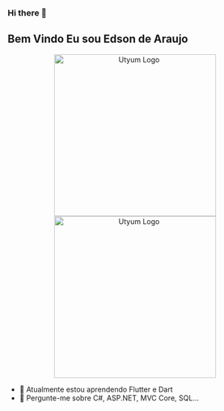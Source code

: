 ### Hi there 👋
## Bem Vindo Eu sou Edson de Araujo

<p align="center">
  <img src="https://res.cloudinary.com/practicaldev/image/fetch/s--_AGrXPbv--/c_limit%2Cf_auto%2Cfl_progressive%2Cq_66%2Cw_880/https://res.cloudinary.com/practicaldev/image/fetch/s--sNXjzc6P--/c_limit%252Cf_auto%252Cfl_progressive%252Cq_66%252Cw_880/https://media1.tenor.com/images/0c34272909ee2a4db5606a014082312b/tenor.gif%253Fitemid%253D15828752" width="320" alt="Utyum Logo" /><img src="https://media.giphy.com/media/4V7EXcNc8QQPS/giphy.gif" width="320" alt="Utyum Logo" />
</p>

- 🔭 Atualmente estou aprendendo Flutter e Dart
- 💬 Pergunte-me sobre C#, ASP.NET, MVC Core, SQL...
